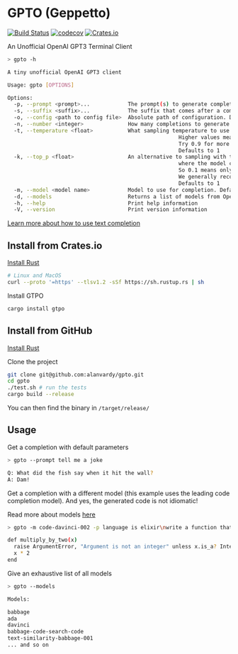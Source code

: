 # GPTO (Geppetto)

[![Build Status](https://github.com/alanvardy/gpto/workflows/ci/badge.svg)](https://github.com/alanvardy/gpto) [![codecov](https://codecov.io/gh/alanvardy/gpto/branch/master/graph/badge.svg?token=9FBJK1SU0K)](https://codecov.io/gh/alanvardy/gpto) [![Crates.io](https://img.shields.io/crates/v/gpto.svg)](https://crates.io/crates/gpto)

An Unofficial OpenAI GPT3 Terminal Client

```bash
> gpto -h

A tiny unofficial OpenAI GPT3 client

Usage: gpto [OPTIONS]

Options:
  -p, --prompt <prompt>...            The prompt(s) to generate completions for
  -s, --suffix <suffix>...            The suffix that comes after a completion of inserted text. Defaults to an empty string
  -o, --config <path to config file>  Absolute path of configuration. Defaults to $XDG_CONFIG_HOME/gpto.cfg
  -n, --number <integer>              How many completions to generate for each prompt. Defaults to 1
  -t, --temperature <float>           What sampling temperature to use. 
                                                      Higher values means the model will take more risks. 
                                                      Try 0.9 for more creative applications, and 0 (argmax sampling) for ones with a well-defined answer. 
                                                      Defaults to 1
  -k, --top_p <float>                 An alternative to sampling with temperature, called nucleus sampling, 
                                                      where the model considers the results of the tokens with top_p probability mass. 
                                                      So 0.1 means only the tokens comprising the top 10% probability mass are considered.
                                                      We generally recommend altering this or temperature but not both.
                                                      Defaults to 1
  -m, --model <model name>            Model to use for completion. Defaults to text-davinci-003. Use --models to see complete list.
  -d, --models                        Returns a list of models from OpenAI
  -h, --help                          Print help information
  -V, --version                       Print version information
```

[Learn more about how to use text completion](https://beta.openai.com/docs/guides/completion/introduction)

## Install from Crates.io

[Install Rust](https://www.rust-lang.org/tools/install)

```bash
# Linux and MacOS
curl --proto '=https' --tlsv1.2 -sSf https://sh.rustup.rs | sh
```

Install GTPO

```bash
cargo install gtpo
```

## Install from GitHub

[Install Rust](https://www.rust-lang.org/tools/install)

Clone the project

```bash
git clone git@github.com:alanvardy/gpto.git
cd gpto
./test.sh # run the tests
cargo build --release
```

You can then find the binary in `/target/release/`

## Usage

Get a completion with default parameters

```bash
> gpto --prompt tell me a joke

Q: What did the fish say when it hit the wall?
A: Dam!
```

Get a completion with a different model (this example uses the leading code completion model). And yes, the generated code is not idiomatic!

Read more about models [here](https://beta.openai.com/docs/models/overview)

```bash
> gpto -m code-davinci-002 -p language is elixir\nwrite a function that raises an error if the argument is not an integer and multiplies it by 2 if it is an integer

def multiply_by_two(x)
  raise ArgumentError, "Argument is not an integer" unless x.is_a? Integer
  x * 2
end
```

Give an exhaustive list of all models

```bash
> gpto --models

Models: 

babbage
ada
davinci
babbage-code-search-code
text-similarity-babbage-001
... and so on
```
